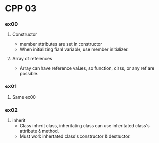 # CPP 03

### ex00

1. Constructor
	- member attributes are set in constructor
	- When initializing fianl variable, use member initializer.

2. Array of references
	- Array can have reference values, so function, class, or any ref are possible.

### ex01

1. Same ex00

### ex02

1. inherit
	- Class inherit class, inheritating class can use inheritated class's attribute & method.
	- Must work inhertated class's constructor & destructor.
	
